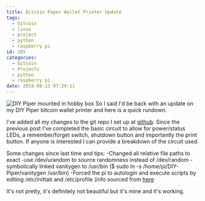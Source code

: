 ```yaml
---
title: Bitcoin Paper Wallet Printer Update
tags:
  - bitcoin
  - linux
  - project
  - python
  - raspberry pi
id: 205
categories:
  - bitcoin
  - Projects
  - python
  - raspberry pi
date: 2014-08-13 07:29:11
---
```


![DIY Piper mounted in hobby box](http://blog.ryanralph.net/wp-content/uploads/2014/08/IMG_20150220_184500-2-2048x1536.jpg)
So I said I'd be back with an update on my DIY Piper bitcoin wallet printer and here is a quick rundown.<!--more-->

I've added all my changes to the git repo I set up at [github](https://github.com/ryanralph/DIY-Piper). Since the previous post I've completed the basic circuit to allow for power/status LEDs, a remember/forget switch, shutdown button and importantly the print button. If anyone is interested I can provide a breakdown of the circuit used.

Some changes since last time and tips:
-Changed all relative file paths to exact
-use /dev/urandom to source randomness instead of /dev/random
-symbolically linked vanitygen to /usr/bin ($ sudo ln -s /home/pi/DIY-Piper/vanitygen /usr/bin)
-Forced the pi to autologin and execute scripts by editing /etc/inittab and /etc/profile (info sourced from [here](http://www.opentechguides.com/how-to/article/raspberry-pi/5/raspberry-pi-auto-start.html)

It's not pretty, it's definitely not beautiful but it's mine and it's working.